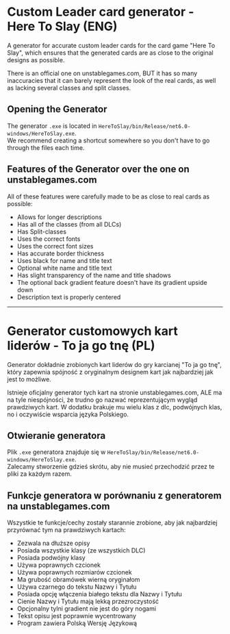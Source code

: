 <h1>Custom Leader card generator - Here To Slay (ENG)</h1>
<p>A generator for accurate custom leader cards for the card game "Here To Slay", which ensures that the generated cards are as close to the original designs as possible.</p>
<p>There is an official one on unstablegames.com, BUT it has so many inaccuracies that it can barely represent the look of the real cards, as well as lacking several classes and split classes.</p>

<h2>Opening the Generator</h2>
<p>The generator <code>.exe</code> is located in <code>HereToSlay/bin/Release/net6.0-windows/HereToSlay.exe</code>.<br>
We recommend creating a shortcut somewhere so you don't have to go through the files each time.</p>

<h2>Features of the Generator over the one on unstablegames.com</h2>
<p>All of these features were carefully made to be as close to real cards as possible:</p>
<ul>
    <li>Allows for longer descriptions</li>
    <li>Has all of the classes (from all DLCs)</li>
    <li>Has Split-classes</li>
    <li>Uses the correct fonts</li>
    <li>Uses the correct font sizes</li>
    <li>Has accurate border thickness</li>
    <li>Uses black for name and title text</li>
    <li>Optional white name and title text</li>
    <li>Has slight transparency of the name and title shadows</li>
    <li>The optional back gradient feature doesn't have its gradient upside down</li>
    <li>Description text is properly centered</li>
</ul>

<hr>

<h1>Generator customowych kart liderów - To ja go tnę (PL)</h1>
<p>Generator dokładnie zrobionych kart liderów do gry karcianej "To ja go tnę", który zapewnia spójność z oryginalnym designem kart jak najbardziej jak jest to możliwe.</p>
<p>Istnieje oficjalny generator tych kart na stronie unstablegames.com, ALE ma na tyle niespójności, że trudno go nazwać reprezentującym wygląd prawdziwych kart. W dodatku brakuje mu wielu klas z dlc, podwójnych klas, no i oczywiście wsparcia języka Polskiego.</p>

<h2>Otwieranie generatora</h2>
<p>Plik <code>.exe</code> generatora znajduje się w <code>HereToSlay/bin/Release/net6.0-windows/HereToSlay.exe</code>.<br>
  Zalecamy stworzenie gdzieś skrótu, aby nie musieć przechodzić przez te pliki za każdym razem.</p>

<h2>Funkcje generatora w porównaniu z generatorem na unstablegames.com</h2>
<p>Wszystkie te funkcje/cechy zostały starannie zrobione, aby jak najbardziej przyrównać tym na prawdziwych kartach:</p>
<ul>
    <li>Zezwala na dłuższe opisy</li>
    <li>Posiada wszystkie klasy (ze wszystkich DLC)</li>
    <li>Posiada podwójny klasy</li>
    <li>Używa poprawnych czcionek</li>
    <li>Używa poprawnych rozmiarów czcionek</li>
    <li>Ma grubość obramówek wierną oryginałom</li>
    <li>Używa czarnego do tekstu Nazwy i Tytułu</li>
    <li>Posiada opcję włączenia białego tekstu dla Nazwy i Tytułu</li>
    <li>Cienie Nazwy i Tytułu mają lekką przezroczystość</li>
    <li>Opcjonalny tylni gradient nie jest do góry nogami</li>
    <li>Tekst opisu jest poprawnie wycentrowany</li>
    <li>Program zawiera Polską Wersję Językową</li>
</ul>
